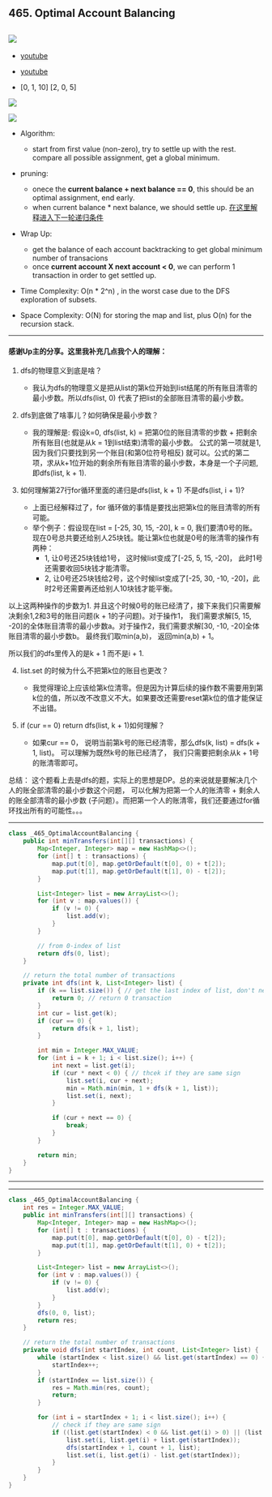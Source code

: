 ## 465. Optimal Account Balancing
![](img/2024-06-14-14-43-08.png)
---
- [youtube](https://youtu.be/HHKJPtsOGwk?t=595)

- [youtube](https://youtu.be/7pX-Jg6Z4jE?t=687)

- [0, 1, 10]
  [2, 0, 5]

![](img/2024-06-14-14-53-05.png)


![](img/2024-06-14-14-53-34.png)


- Algorithm:
  - start from first value (non-zero), try to settle up with the rest. compare all possible assignment, get a global minimum.

- pruning:
  - onece the **current balance + next balance == 0**, this should be an optimal assignment, end early.
  - when current balance * next balance, we should settle up. [在这里解释进入下一轮递归条件](https://www.youtube.com/watch?v=HHKJPtsOGwk&t=505s)


- Wrap Up:
  - get the balance of each account backtracking to get global minimum number of transacions
  - once **current account X next account < 0**, we can perform 1 transaction in order to get settled up.


- Time Complexity: O(n * 2^n) ,  in the worst case due to the DFS exploration of subsets.
- Space Complexity: O(N) for storing the map and list, plus O(n) for the recursion stack.

---

#### 感谢Up主的分享。这里我补充几点我个人的理解：

1. dfs的物理意义到底是啥？
   - 我认为dfs的物理意义是把从list的第k位开始到list结尾的所有账目清零的最小步数。所以dfs(list, 0) 代表了把list的全部账目清零的最小步数。

2. dfs到底做了啥事儿？如何确保是最小步数？
   - 我的理解是: 假设k=0, dfs(list, k) = 把第0位的账目清零的步数 + 把剩余所有账目(也就是从k = 1到list结束)清零的最小步数。 公式的第一项就是1, 
     因为我们只要找到另一个账目(和第0位符号相反) 就可以。公式的第二项，求从k+1位开始的剩余所有账目清零的最小步数，本身是一个子问题, 即dfs(list, k + 1). 

3. 如何理解第27行for循环里面的递归是dfs(list, k + 1) 不是dfs(list, i + 1)?
   - 上面已经解释过了，for 循环做的事情是要找出把第k位的账目清零的所有可能。
   - 举个例子：假设现在list = [-25, 30, 15, -20], k = 0,  我们要清0号的账。现在0号总共要还给别人25块钱。能让第k位也就是0号的账清零的操作有两种：
     - 1, 让0号还25块钱给1号， 这时候list变成了[-25, 5, 15, -20]， 此时1号还需要收回5块钱才能清零。
     - 2, 让0号还25块钱给2号，这个时候list变成了[-25, 30, -10, -20]，此时2号还需要再还给别人10块钱才能平衡。

以上这两种操作的步数为1. 并且这个时候0号的账已经清了，接下来我们只需要解决剩余1,2和3号的账目问题(k + 1的子问题)。对于操作1，
我们需要求解[5, 15, -20]的全体账目清零的最小步数a。对于操作2，我们需要求解[30, -10, -20]全体账目清零的最小步数b。
最终我们取min(a,b)， 返回min(a,b) + 1。

所以我们的dfs里传入的是k + 1 而不是i + 1. 

4. list.set 的时候为什么不把第k位的账目也更改？
   - 我觉得理论上应该给第k位清零。但是因为计算后续的操作数不需要用到第k位的值，所以改不改意义不大。如果要改还需要reset第k位的值才能保证不出错。

5. if (cur == 0) return dfs(list, k + 1)如何理解？
   - 如果cur == 0， 说明当前第k号的账已经清零，那么dfs(k, list) = dfs(k + 1, list)。 可以理解为既然k号的账已经清了，
     我们只需要把剩余从k + 1号的账清零即可。


总结：
这个题看上去是dfs的题，实际上的思想是DP。总的来说就是要解决几个人的账全部清零的最小步数这个问题，
可以化解为把第一个人的账清零 + 剩余人的账全部清零的最小步数 (子问题）。而把第一个人的账清零，我们还要通过for循环找出所有的可能性。。。


---

```java
class _465_OptimalAccountBalancing {
    public int minTransfers(int[][] transactions) {
        Map<Integer, Integer> map = new HashMap<>();
        for (int[] t : transactions) {
            map.put(t[0], map.getOrDefault(t[0], 0) + t[2]);
            map.put(t[1], map.getOrDefault(t[1], 0) - t[2]);
        }

        List<Integer> list = new ArrayList<>();
        for (int v : map.values()) {
            if (v != 0) {
                list.add(v);
            }
        }

        // from 0-index of list
        return dfs(0, list);
    }

    // return the total number of transactions
    private int dfs(int k, List<Integer> list) {
        if (k == list.size()) { // get the last index of list, don't need to do 
            return 0; // return 0 transaction
        }
        int cur = list.get(k);
        if (cur == 0) {
            return dfs(k + 1, list);
        }

        int min = Integer.MAX_VALUE;
        for (int i = k + 1; i < list.size(); i++) {
            int next = list.get(i);
            if (cur * next < 0) { // thcek if they are same sign
                list.set(i, cur + next);
                min = Math.min(min, 1 + dfs(k + 1, list));
                list.set(i, next);
            }

            if (cur + next == 0) {
                break;
            }
        }

        return min;
    }
}

```
---


---

```java
class _465_OptimalAccountBalancing {
    int res = Integer.MAX_VALUE;
    public int minTransfers(int[][] transactions) {
        Map<Integer, Integer> map = new HashMap<>();
        for (int[] t : transactions) {
            map.put(t[0], map.getOrDefault(t[0], 0) - t[2]);
            map.put(t[1], map.getOrDefault(t[1], 0) + t[2]);
        }

        List<Integer> list = new ArrayList<>();
        for (int v : map.values()) {
            if (v != 0) {
                list.add(v);
            }
        }
        dfs(0, 0, list);
        return res;
    }

    // return the total number of transactions
    private void dfs(int startIndex, int count, List<Integer> list) {
        while (startIndex < list.size() && list.get(startIndex) == 0) {
            startIndex++;
        }
        if (startIndex == list.size()) {
            res = Math.min(res, count);
            return;
        }

        for (int i = startIndex + 1; i < list.size(); i++) {
            // check if they are same sign
            if ((list.get(startIndex) < 0 && list.get(i) > 0) || (list.get(startIndex) > 0 && list.get(i) < 0)) {
                list.set(i, list.get(i) + list.get(startIndex));
                dfs(startIndex + 1, count + 1, list);
                list.set(i, list.get(i) - list.get(startIndex));
            }
        }
    }
}
```



